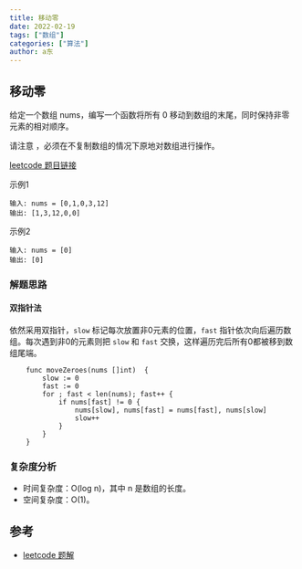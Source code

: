 ```yaml
---
title: 移动零
date: 2022-02-19
tags: ["数组"]
categories: ["算法"]
author: a东
---
```


## 移动零
给定一个数组 nums，编写一个函数将所有 0 移动到数组的末尾，同时保持非零元素的相对顺序。

请注意 ，必须在不复制数组的情况下原地对数组进行操作。

[ leetcode 题目链接](https://leetcode-cn.com/problems/move-zeroes/)

示例1
```
输入: nums = [0,1,0,3,12]
输出: [1,3,12,0,0] 
```

示例2
```
输入: nums = [0]
输出: [0]
```
<!-- more -->


### 解题思路
#### 双指针法
依然采用双指针，`slow` 标记每次放置非0元素的位置，`fast` 指针依次向后遍历数组。每次遇到非0的元素则把 `slow` 和 `fast` 交换，这样遍历完后所有0都被移到数组尾端。

```cgo
    func moveZeroes(nums []int)  {
        slow := 0
        fast := 0
        for ; fast < len(nums); fast++ {
            if nums[fast] != 0 {
                nums[slow], nums[fast] = nums[fast], nums[slow]
                slow++
            }
        }
    }
```
### 复杂度分析
- 时间复杂度：O(log n)，其中 n 是数组的长度。
- 空间复杂度：O(1)。




## 参考
* [leetcode 题解](https://leetcode-cn.com/problems/remove-duplicates-from-sorted-array/solution/shan-chu-pai-xu-shu-zu-zhong-de-zhong-fu-tudo/)






